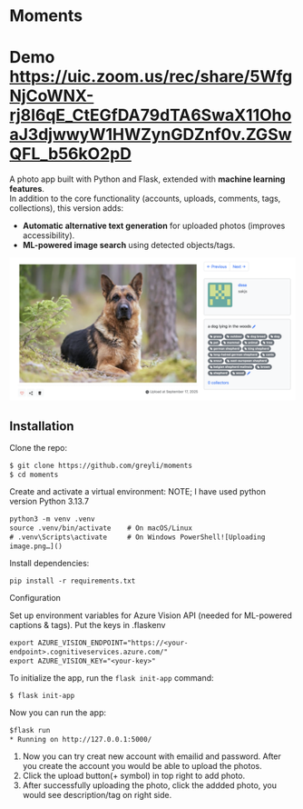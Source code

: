 # Moments

# Demo https://uic.zoom.us/rec/share/5WfgNjCoWNX-rj8I6qE_CtEGfDA79dTA6SwaX11OhoaJ3djwwyW1HWZynGDZnf0v.ZGSwQFL_b56kO2pD

A photo app built with Python and Flask, extended with **machine learning features**.  
In addition to the core functionality (accounts, uploads, comments, tags, collections), this version adds:

- **Automatic alternative text generation** for uploaded photos (improves accessibility).  
- **ML-powered image search** using detected objects/tags.


![Screenshot](dog.png)

## Installation

Clone the repo:

```
$ git clone https://github.com/greyli/moments
$ cd moments
```

Create and activate a virtual environment: NOTE; I have used python version Python 3.13.7

```
python3 -m venv .venv
source .venv/bin/activate    # On macOS/Linux
# .venv\Scripts\activate     # On Windows PowerShell![Uploading image.png…]()

```

Install dependencies:

```
pip install -r requirements.txt
```

Configuration

Set up environment variables for Azure Vision API (needed for ML-powered captions & tags). Put the keys in .flaskenv

```
export AZURE_VISION_ENDPOINT="https://<your-endpoint>.cognitiveservices.azure.com/"
export AZURE_VISION_KEY="<your-key>"
```
To initialize the app, run the `flask init-app` command:

```
$ flask init-app
```


Now you can run the app:

```
$flask run
* Running on http://127.0.0.1:5000/
```
1. Now you can try creat new account with emailid and password. After you create the account you would be able to  upload the photos.
2. Click the upload button(+ symbol) in top right to add photo.
3. After successfully uploading the photo, click the addded photo, you would see description/tag on right side.
